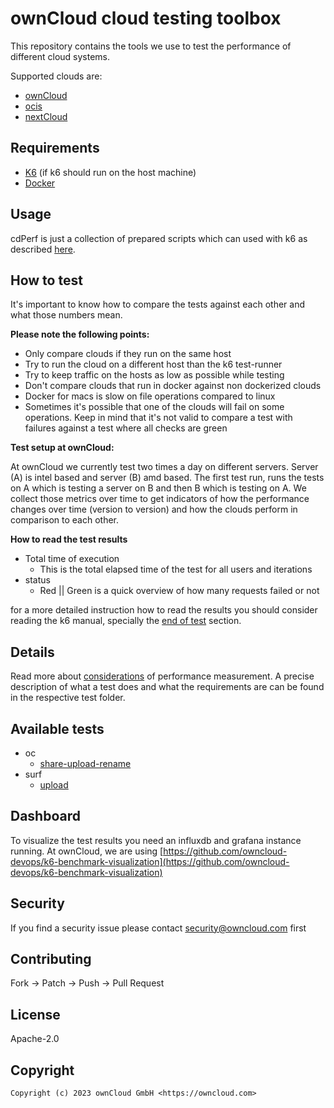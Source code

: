 # ownCloud cloud testing toolbox
This repository contains the tools we use to test the performance of different cloud systems.

Supported clouds are:
* [ownCloud](https://github.com/owncloud/core)
* [ocis](https://github.com/owncloud/ocis)
* [nextCloud](https://github.com/nextcloud/server/)

## Requirements
*  [K6](https://k6.io/) (if k6 should run on the host machine)
*  [Docker](https://docs.docker.com/)

## Usage
cdPerf is just a collection of prepared scripts which can used with k6 as described
[here](https://k6.io/docs/get-started/running-k6/).

## How to test
It's important to know how to compare the tests against each other and what those numbers mean.

**Please note the following points:**
* Only compare clouds if they run on the same host
* Try to run the cloud on a different host than the k6 test-runner
* Try to keep traffic on the hosts as low as possible while testing
* Don't compare clouds that run in docker against non dockerized clouds
* Docker for macs is slow on file operations compared to linux
* Sometimes it's possible that one of the clouds will fail on some operations. Keep in mind that it's not valid to compare a test with failures against a test where all checks are green

**Test setup at ownCloud:**

At ownCloud we currently test two times a day on different servers. Server (A) is intel based and server (B) amd based.
The first test run, runs the tests on A which is testing a server on B and then B which is testing on A.
We collect those metrics over time to get indicators of how the performance changes over time (version to version) and how the clouds perform in comparison to each other.

**How to read the test results**

* Total time of execution
    * This is the total elapsed time of the test for all users and iterations
* status
    * Red || Green is a quick overview of how many requests failed or not

for a more detailed instruction how to read the results you should consider reading the k6 manual,
specially the [end of test](https://k6.io/docs/results-output/end-of-test/) section.

## Details
Read more about [considerations](docs/considerations.md) of performance measurement.
A precise description of what a test does and what the requirements are can be found in the respective test folder.

## Available tests
* oc
  * [share-upload-rename](packages/k6-tests/src/oc/share-upload-rename.md)
* surf 
  * [upload](packages/k6-tests/src/surf/upload.md)

## Dashboard
To visualize the test results you need an influxdb and grafana instance running.
At ownCloud, we are using [https://github.com/owncloud-devops/k6-benchmark-visualization](https://github.com/owncloud-devops/k6-benchmark-visualization)

## Security
If you find a security issue please contact [security@owncloud.com](mailto:security@owncloud.com) first

## Contributing
Fork -> Patch -> Push -> Pull Request

## License
Apache-2.0

## Copyright
```console
Copyright (c) 2023 ownCloud GmbH <https://owncloud.com>
```
